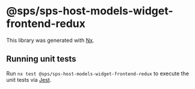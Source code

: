 # @sps/sps-host-models-widget-frontend-redux

This library was generated with [Nx](https://nx.dev).

## Running unit tests

Run `nx test @sps/sps-host-models-widget-frontend-redux` to execute the unit tests via [Jest](https://jestjs.io).
